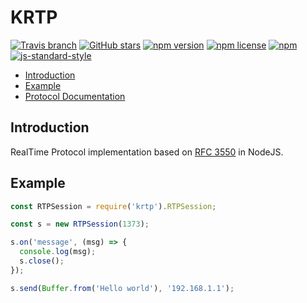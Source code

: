 # KRTP

[![Travis branch](https://img.shields.io/travis/1995parham/krtp/master.svg?style=flat-square)](https://travis-ci.org/1995parham/krtp)
[![GitHub stars](https://img.shields.io/github/stars/1995parham/krtp.svg?style=flat-square)](https://github.com/1995parham/krtp/stargazers)
[![npm version](https://img.shields.io/npm/v/krtp.svg?style=flat-square)](https://www.npmjs.com/package/krtp)
[![npm license](https://img.shields.io/npm/l/krtp.svg?style=flat-square)]()
[![npm](https://img.shields.io/npm/dw/krtp.svg?style=flat-square)]()
[![js-standard-style](https://cdn.rawgit.com/feross/standard/master/badge.svg)](http://standardjs.com)

- [Introduction](#introduction)
- [Example](#example)
- [Protocol Documentation](https://github.com/1995parham/krtp/blob/master/docs/RTP.md)

## Introduction
RealTime Protocol implementation based on [RFC 3550](https://tools.ietf.org/html/rfc3550) in NodeJS.

## Example

```javascript
const RTPSession = require('krtp').RTPSession;

const s = new RTPSession(1373);

s.on('message', (msg) => {
  console.log(msg);
  s.close();
});

s.send(Buffer.from('Hello world'), '192.168.1.1');
```
